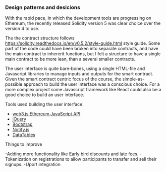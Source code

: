 ### Design patterns and desicions

With the rapid pace, in which the development tools are progressing on Ethereum, the recently released Solidity version 5 was clear choice over the version 4 to use.

The the contract structure follows https://solidity.readthedocs.io/en/v0.5.2/style-guide.html style guide. Some part of the code could have been broken into separate contracts, and have the main contract to inhererit functions, but I felt a structure to have a single main contract to be more lean, than a several smaller contracts.  

The user interface is quite bare-bones, using a single HTML-file and Javascript libraries to manage inputs and outputs for the smart contract. Given the smart contract centric focus of the course, the simple-as-possible approach to build the user interface was a conscious choice. For a more complex project some Javascript framework like React could also be a good choice to build an user interface.

Tools used building the user interface:

- [web3.js Ethereum JavaScript API](https://web3js.readthedocs.io/en/1.0/)
- [jQuery](https://jquery.com)
- [Bootstrap](https://getbootstrap.com) 
- [Notify.js](https://notifyjs.jpillora.com)
- [DataTables](https://datatables.net)      

Things to improve

-Adding more functionality like Early bird discounts and late fees.
-Tokenization on registrations to allow participants to transfer and sell their signups.
-Uport integration